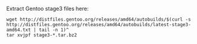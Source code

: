 Extract Gentoo stage3 files here:

	wget http://distfiles.gentoo.org/releases/amd64/autobuilds/$(curl -s http://distfiles.gentoo.org/releases/amd64/autobuilds/latest-stage3-amd64.txt | tail -n 1)^
	tar xvjpf stage3-*.tar.bz2
